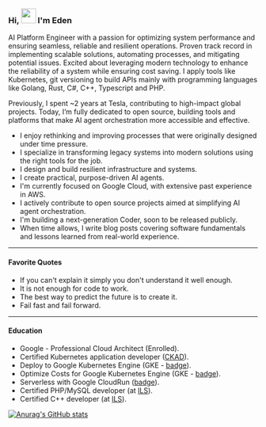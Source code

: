 ### Hi, <img src="https://media.giphy.com/media/hvRJCLFzcasrR4ia7z/giphy.gif" width="30px"> I'm Eden

AI Platform Engineer with a passion for optimizing system performance and ensuring seamless, reliable and resilient operations. Proven track record in implementing scalable solutions, automating processes, and mitigating potential issues. Excited about leveraging modern technology to enhance the reliability of a system while ensuring cost saving. I apply tools like Kubernetes, git versioning to build APIs mainly with programming languages like Golang, Rust, C#, C++, Typescript and PHP.

Previously, I spent ~2 years at Tesla, contributing to high-impact global projects. Today, I’m fully dedicated to open source, building tools and platforms that make AI agent orchestration more accessible and effective.

- I enjoy rethinking and improving processes that were originally designed under time pressure.
- I specialize in transforming legacy systems into modern solutions using the right tools for the job.
- I design and build resilient infrastructure and systems.
- I create practical, purpose-driven AI agents.
- I'm currently focused on Google Cloud, with extensive past experience in AWS.
- I actively contribute to open source projects aimed at simplifying AI agent orchestration.
- I'm building a next-generation Coder, soon to be released publicly.
- When time allows, I write blog posts covering software fundamentals and lessons learned from real-world experience.

---

#### Favorite Quotes
- If you can't explain it simply you don't understand it well enough.
- It is not enough for code to work.
- The best way to predict the future is to create it.
- Fail fast and fail forward.

---

#### Education
- Google - Professional Cloud Architect (Enrolled).
- Certified Kubernetes application developer ([CKAD](https://www.credly.com/badges/1f01b62c-9508-4c65-b95e-68d3433cf2f1?source=linked_in_profile)).
- Deploy to Google Kubernetes Engine (GKE - [badge](https://run.qwiklabs.com/public_profiles/83314961-d414-4bc6-ac8f-3eb5a2ce81c1/badges/1205398)).
- Optimize Costs for Google Kubernetes Engine (GKE - [badge](https://run.qwiklabs.com/public_profiles/83314961-d414-4bc6-ac8f-3eb5a2ce81c1/badges/1256651)).
- Serverless with Google CloudRun ([badge](https://run.qwiklabs.com/public_profiles/83314961-d414-4bc6-ac8f-3eb5a2ce81c1/badges/1234390)).
- Certified PHP/MySQL developer (at [ILS](https://www.ils.de)).
- Certified C++ developer (at [ILS](https://www.ils.de)).

[![Anurag's GitHub stats](https://github-readme-stats.vercel.app/api?username=edenreich)](https://github.com/anuraghazra/github-readme-stats)
